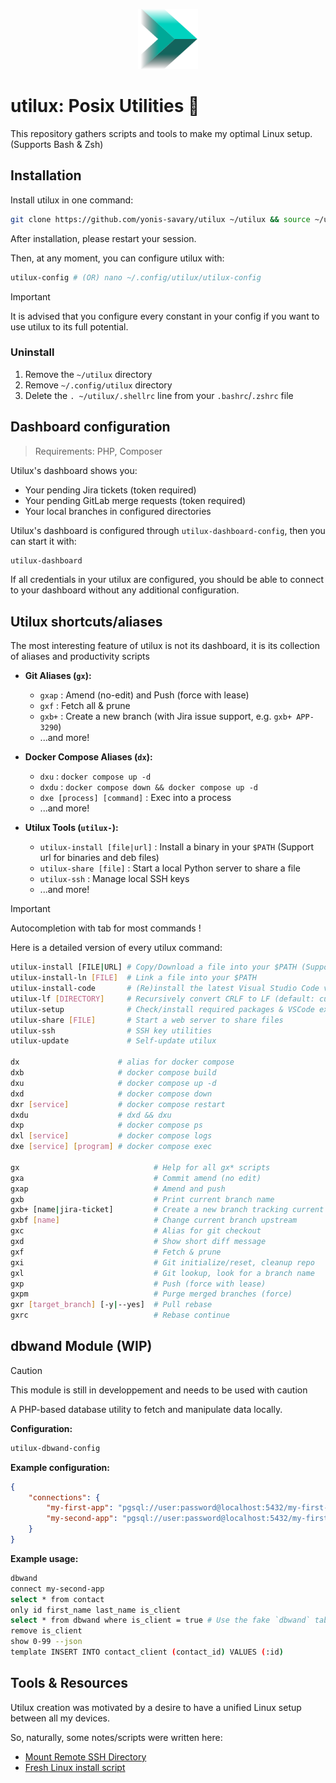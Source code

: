 <p align="center">
    <img src="./img/utilux-128.png" width="96" height="96" alt="Resound logo">
</p>

# utilux: Posix Utilities 🚀

This repository gathers scripts and tools to make my optimal Linux setup. (Supports Bash & Zsh)

## Installation

Install utilux in one command:

```bash
git clone https://github.com/yonis-savary/utilux ~/utilux && source ~/utilux/install
```

After installation, please restart your session.

Then, at any moment, you can configure utilux with:

```bash
utilux-config # (OR) nano ~/.config/utilux/utilux-config
```

> [!IMPORTANT]
> It is advised that you configure every constant in your config if you want to use utilux to its full potential.

### Uninstall

1. Remove the `~/utilux` directory
2. Remove `~/.config/utilux` directory
3. Delete the `. ~/utilux/.shellrc` line from your `.bashrc`/`.zshrc` file

## Dashboard configuration

> Requirements: PHP, Composer

Utilux's dashboard shows you:

- Your pending Jira tickets (token required)
- Your pending GitLab merge requests (token required)
- Your local branches in configured directories

Utilux's dashboard is configured through `utilux-dashboard-config`, then you can start it with:

```bash
utilux-dashboard
```

If all credentials in your utilux are configured, you should be able to connect to your dashboard without any
additional configuration.

## Utilux shortcuts/aliases

The most interesting feature of utilux is not its dashboard, it is its collection of aliases and productivity scripts

- **Git Aliases (`gx`):**
  - `gxap` : Amend (no-edit) and Push (force with lease)
  - `gxf` : Fetch all & prune
  - `gxb+` : Create a new branch (with Jira issue support, e.g. `gxb+ APP-3290`)
  - ...and more!

- **Docker Compose Aliases (`dx`):**
  - `dxu` : `docker compose up -d`
  - `dxdu` : `docker compose down && docker compose up -d`
  - `dxe [process] [command]` : Exec into a process
  - ...and more!

- **Utilux Tools (`utilux-`):**
  - `utilux-install [file|url]` : Install a binary in your `$PATH` (Support url for binaries and deb files)
  - `utilux-share [file]` : Start a local Python server to share a file
  - `utilux-ssh` : Manage local SSH keys
  - ...and more!


> [!IMPORTANT]
> Autocompletion with tab for most commands !

Here is a detailed version of every utilux command:

```bash
utilux-install [FILE|URL] # Copy/Download a file into your $PATH (Supports URL to binaries and deb files)
utilux-install-ln [FILE]  # Link a file into your $PATH
utilux-install-code       # (Re)install the latest Visual Studio Code version
utilux-lf [DIRECTORY]     # Recursively convert CRLF to LF (default: current dir)
utilux-setup              # Check/install required packages & VSCode extensions
utilux-share [FILE]       # Start a web server to share files
utilux-ssh                # SSH key utilities
utilux-update             # Self-update utilux

dx                      # alias for docker compose
dxb                     # docker compose build
dxu                     # docker compose up -d
dxd                     # docker compose down
dxr [service]           # docker compose restart
dxdu                    # dxd && dxu
dxp                     # docker compose ps
dxl [service]           # docker compose logs
dxe [service] [program] # docker compose exec

gx                              # Help for all gx* scripts
gxa                             # Commit amend (no edit)
gxap                            # Amend and push
gxb                             # Print current branch name
gxb+ [name|jira-ticket]         # Create a new branch tracking current one
gxbf [name]                     # Change current branch upstream
gxc                             # Alias for git checkout
gxd                             # Show short diff message
gxf                             # Fetch & prune
gxi                             # Git initialize/reset, cleanup repo
gxl                             # Git lookup, look for a branch name
gxp                             # Push (force with lease)
gxpm                            # Purge merged branches (force)
gxr [target_branch] [-y|--yes]  # Pull rebase
gxrc                            # Rebase continue
```

## dbwand Module (WIP)

> [!CAUTION]
> This module is still in developpement and needs to be used with caution

A PHP-based database utility to fetch and manipulate data locally.

**Configuration:**

```bash
utilux-dbwand-config
```

**Example configuration:**

```json
{
    "connections": {
        "my-first-app": "pgsql://user:password@localhost:5432/my-first-app",
        "my-second-app": "pgsql://user:password@localhost:5432/my-first-app"
    }
}
```

**Example usage:**

```bash
dbwand
connect my-second-app
select * from contact
only id first_name last_name is_client
select * from dbwand where is_client = true # Use the fake `dbwand` table to filter current dataset
remove is_client
show 0-99 --json
template INSERT INTO contact_client (contact_id) VALUES (:id)
```

## Tools & Resources

Utilux creation was motivated by a desire to have a unified Linux setup between all my devices.

So, naturally, some notes/scripts were written here:

- [Mount Remote SSH Directory](./docs/remote_sshfs.md)
- [Fresh Linux install script](./scripts/fresh-install.sh)